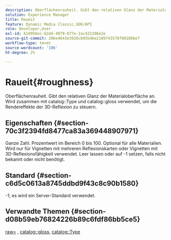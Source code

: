 ```yaml
---
description: Oberflächenrauheit. Gibt den relativen Glanz der Materialoberfläche an. Wird zusammen mit Katalogtyp und Katalogglanz verwendet, um 3D-Reflexions-Rendereffekte zu steuern.
solution: Experience Manager
title: Raueit
feature: Dynamic Media Classic,SDK/API
role: Developer,User
exl-id: 61d956ec-62dd-4879-877e-2ac422396e2e
source-git-commit: 206e4643e3926cb85b4be2189743578f88180be7
workflow-type: tm+mt
source-wordcount: '106'
ht-degree: 2%

---
```


# Raueit{#roughness}

Oberflächenrauheit. Gibt den relativen Glanz der Materialoberfläche an. Wird zusammen mit catalog::Type und catalog::gloss verwendet, um die Rendereffekte der 3D-Reflexion zu steuern.

## Eigenschaften {#section-70c3f2394fd8477ca83a369448907971}

Ganze Zahl. Prozentwert im Bereich 0 bis 100. Optional für alle Materialien. Wird nur für Vignetten mit mehreren Reflexionskarten oder Vignetten mit 3D-Reflexionsfähigkeit verwendet. Leer lassen oder auf -1 setzen, falls nicht bekannt oder nicht benötigt.

## Standard {#section-c6d5c0613a8745ddbd9f43c8c90b1580}

-1; es wird ein Server-Standard verwendet.

## Verwandte Themen {#section-d08b59eb76824226b89c6fdf86bb5ce5}

[raw=](../../../../../ir-api/http-protocol/image-rendering-api-ref/c-ir-http-protocol-ref/c-ir-http-protocol-command-reference/r-ir-rough.md#reference-00add846b09f4dc39420bda1ca414180) , [catalog::gloss](../../../../../ir-api/material-cat/image-rendering-api-ref/c-ir-material-catalog/c-ir-material-data-reference/r-ir-cat-gloss.md#reference-5277f62a67e2408ab94699aa712f1eeb), [catalog::Type](../../../../../ir-api/material-cat/image-rendering-api-ref/c-ir-material-catalog/c-ir-material-data-reference/r-ir-cat-type.md#reference-9bea147dda9f4e74bc0ec79dcc0d9161)
